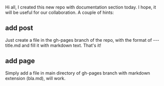 Hi all, I created this new repo with documentation section today. I hope, it will be useful for our collaboration. A couple of hints:

## add post

Just create a file in the gh-pages branch of the repo, with the format of <YEAR>-<MONTH>-<DAY>-title.md and fill it with markdown text. That's it!

## add page

Simply add a file in main directory of gh-pages branch with markdown extension (bla.md), will work.

